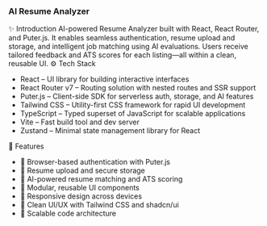 
<h3>AI Resume Analyzer</h3></div>

✨ Introduction
AI-powered Resume Analyzer built with React, React Router, and Puter.js. It enables seamless authentication, resume upload and storage, and intelligent job matching using AI evaluations. Users receive tailored feedback and ATS scores for each listing—all within a clean, reusable UI.
⚙️ Tech Stack
- React – UI library for building interactive interfaces
- React Router v7 – Routing solution with nested routes and SSR support
- Puter.js – Client-side SDK for serverless auth, storage, and AI features
- Tailwind CSS – Utility-first CSS framework for rapid UI development
- TypeScript – Typed superset of JavaScript for scalable applications
- Vite – Fast build tool and dev server
- Zustand – Minimal state management library for React

🔋 Features
- 🔐 Browser-based authentication with Puter.js
- 📄 Resume upload and secure storage
- 🤖 AI-powered resume matching and ATS scoring
- 🧩 Modular, reusable UI components
- 📱 Responsive design across devices
- 🎨 Clean UI/UX with Tailwind CSS and shadcn/ui
- 🧠 Scalable code architecture

